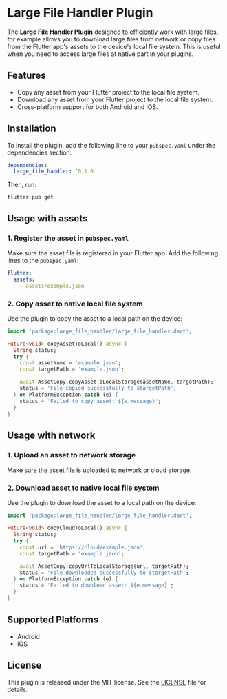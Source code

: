 # Large File Handler Plugin

The **Large File Handler Plugin** designed to efficiently work with large files, for example allows you to download large files from network or copy files from the Flutter app's assets to the device's local file system. This is useful when you need to access large files at native part in your plugins.

## Features

- Copy any asset from your Flutter project to the local file system.
- Download any asset from your Flutter project to the local file system.
- Cross-platform support for both Android and iOS.

## Installation

To install the plugin, add the following line to your `pubspec.yaml` under the dependencies section:

```yaml
dependencies:
  large_file_handler: ^0.1.0
```

Then, run:
```shell
flutter pub get
```

## Usage with assets

### 1. Register the asset in `pubspec.yaml`

Make sure the asset file is registered in your Flutter app. Add the following lines to the `pubspec.yaml`:

```yaml
flutter:
  assets:
    - assets/example.json
```

### 2.  Copy asset to native local file system

Use the plugin to copy the asset to a local path on the device:

```dart
import 'package:large_file_handler/large_file_handler.dart';

Future<void> copyAssetToLocal() async {
  String status;
  try {
    const assetName = 'example.json';
    const targetPath = 'example.json';

    await AssetCopy.copyAssetToLocalStorage(assetName, targetPath);
    status = 'File copied successfully to $targetPath';
  } on PlatformException catch (e) {
    status = 'Failed to copy asset: ${e.message}';
  }
}
```

## Usage with network

### 1. Upload an asset to network storage

Make sure the asset file is uploaded to network or cloud storage.

### 2.  Download asset to native local file system

Use the plugin to download the asset to a local path on the device:

```dart
import 'package:large_file_handler/large_file_handler.dart';

Future<void> copyCloudToLocal() async {
  String status;
  try {
    const url = 'https://cloud/example.json';
    const targetPath = 'example.json';

    await AssetCopy.copyUrlToLocalStorage(url, targetPath);
    status = 'File downloaded successfully to $targetPath';
  } on PlatformException catch (e) {
    status = 'Failed to download asset: ${e.message}';
  }
}
```

## Supported Platforms

- Android
- iOS

## License

This plugin is released under the MIT license. See the [LICENSE](LICENSE) file for details.

